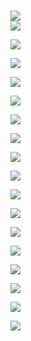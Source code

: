 \
![](https://lh5.googleusercontent.com/QLikrbEdrPP6OeNaqHAJ92XQB4FqWHxazP_JFoDZW9mYEktc1MKTILyH_vqRGYOkw5oV38V8bjr5vqSeDqEkQZZhLtT7N88vHK1dJH1Y9GXWe-dVVTj4hVk0c-loIFviwwceue-B)\
![](https://lh5.googleusercontent.com/BsIywbWw5gmDxmp2UrIADy9U8YbvdlDG7YfepIPTSP5BLnVUCV0yxbTTIe8FBMU8va1WM08zRSTcgVfVTPlzlRpRhcRHGTAxsZ4laYyfnaDHQopHLmdUFFZgH9l7T96dnioQazR9)

![](https://lh6.googleusercontent.com/P-7sTqtB97JDheXkaNlQOBlc8RVAPR8zHJaxUZ8s-ow9M7vQ0SowJRt9CittgUzL5jIPScQyWCujkntj2Y0forh1vyHu08pxY_soPLzrhjgQmHr32krYahCM8vLrrPod3t7qPSOX)

![](https://lh6.googleusercontent.com/cJWF4suCGNCGgQ4IrCJPFTsfqPzDJ1X7VqIpDSWWj-jllokpkaU93X3gg5lj8yX9Wu6dBisbPTPXI6WvympjDCVMiFj6m07Ya85HBRtWgtFqHhxlEa2OcmI4-x8mrJ1yeXPfTvxz)

![](https://lh6.googleusercontent.com/iyh_EhE_fmkTilag1cGhPWzhkxdc9PXkNSvGcD6QluWUa8qlEE6JAQmzEIFfNOQ78zYgm4JDemOF0A4PobLkiRs06kWpY-3TY4KQ80YDZF6vDsR1V-3b2a-54TZto5JAzaO5g6Ru)

![](https://lh5.googleusercontent.com/1C62-ztu-6tZgDiSzMsM6dev9C-hAwDpLjGiPy8vg5czqHhUe7sncgUCn2h4OVILoAwG5TjF4MFEyk6uJ917cvvmLc11-DvT4MKSFDWvhHouIyYbraHXVm6neStfEaOuD7AXMn4s)

![](https://lh3.googleusercontent.com/zM5EGSVzSDuI-gxjjEbY0o55_jN2dBiWUDFb6sHwndJ8KZvcCHiZ48DYtGzd_tnbEwgbrSQEs6DzLq3NEOjzs2Kjj206O-n9oCOfr9t22uXyjTAMRWV2-arU06kD2uxMaeR4gmmH)

![](https://lh3.googleusercontent.com/Br2PjNnHksJWutSM1cesXqcd6W7AaDqdR856Erv4iYYapwZ8D3Uv9HtbPOwS6hYtwOtHMlwW3Kfv39-ObOQwMfhWUbFic3dwn1BYPOev4nYVN0UaE8mpQA8ln6IbbvhGtRZ2ZZEe)

![](https://lh4.googleusercontent.com/fOGYSYPyOLsQav8YJtqwutafPUeBWBGewzgQUWbjnVaS2mpY3CIrvsJZTlEOiDkykGlhdleBrSI6fJOmijR2a3pySu-_3Hg_feTyCdRZbGZhsDoY6mBUFUL1x9DjnRHLn-pMocTB)

![](https://lh5.googleusercontent.com/Wu2mGT0i3J_q2UquQmifSa7doBYdSLmfAwSdkEZ7CWgF38BKyJuRAjos9ZIz2RxzivIC36xEI7GPz9iOIoT9pgb6FZ4EGYHa7WUeTd_Z3zCgBrV_raBmjPJHmMzb6SHEZcJxf1ZY)

![](https://lh6.googleusercontent.com/fRTrNjDon2ZPlBVbVQQiYb1SUU0KE8W4TNAwAvEFyy7k9e9OJtshKWGKoYDfHLV0hZHiCnZ5a4wvFFzkSJe8U3yLrgsZwbLh7z7Yu6q3ciBgxfUfR8e1B3eg451G-x8AqRXKh_qI)

![](https://lh5.googleusercontent.com/-Ketr5ZyXf9whBnU0Gu51INYc22lJ4F-2nEpCJP734REiXNTJdMYapjEmP_yiTRH5AROkPwAKSMIQaFX6RKKfzXib7eubxMP3ZcGSocCFvN9DBIJei85r-3PEw6qaGBFDjwRjJOB)

![](https://lh5.googleusercontent.com/hFIYCzi-NzjgnIiUAVQ-n_iXS3KIGN79uGldItQr1ccsHgoQXqOdrNFyQAAe-X5mE695y-P1o77dnEHZ30POSmPEB50XeiX3Q08cLj64TiBwVyb6fR6iL__tCWgPJNf0sGX1hxsK)

![](https://lh4.googleusercontent.com/4XIO6_CjPJAt07F8ZG0Nj58az-AH3Y37sdvkbU_zpkKj0IpyKLAiJQ15widQaO64BSbW85-6UQDaDExZ77_pFBEx1QMFkHhX6ijEbU0fQ_gTbho04N0EjUqWReQOF0r3EesE0IZY)

![](https://lh5.googleusercontent.com/sXWpwSbuDWqXyTwiC_Mpbs0jUVU8iEd5y29BCWIdFw5iORZ9FQLi7UIFRfiukcJrro5tyP6j91e2yl0vawoheG5wWcK4qN57QQ4jMbCax0kqh36aACwvcC_EYND-cucSvg9izynS)

![](https://lh3.googleusercontent.com/5Ch4n2fY5zfvp0x55ZUbnXtNn-O7lsYt1d1XXMxPtwl2-deiNlvt_uPfNWTih9TUC4MOGnbne7o-V3XlM9OVy0T2GZuA5AD0cJ1F_vmQLy4Ume_62oB5OS2lrL2erdwSXP_VQ2N6)

![](https://lh4.googleusercontent.com/9wQNpT47XP2XNviTGXkbFR0KRPem_b9kvDvO2qMv-9LEz9OdEFuJ17gEJvbdd0P-5agRTomgkn0o0v1I0bJK3MgGpoVTPeyF6QQE8qoYX6LsHoXfO4vngRV2gTDy_yzxs0NKsMSB)

![](https://lh4.googleusercontent.com/2uLCQKkv_CXCgGAW6yK8wUDimiXCGP0c1sY7EmXhuRYy-ynNTRPJnQ41k3Cr651snSdq-B_Tqh77PCkUGr1HZE05bG4iqxIeiBTKjm6k1r9dIAqkYWzxXTriEVgsO622NoIRp4Ff)
